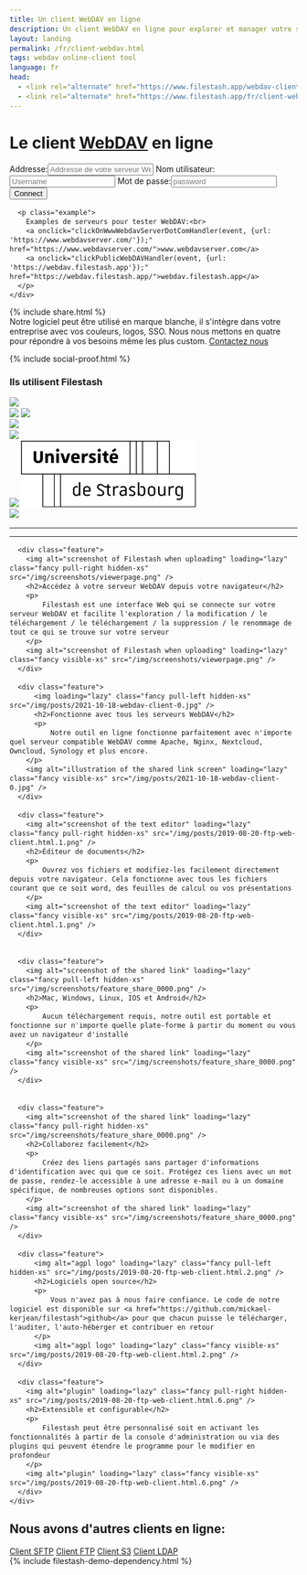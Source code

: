 ```yaml
---
title: Un client WebDAV en ligne
description: Un client WebDAV en ligne pour explorer et manager votre serveur WebDAV comme Nginx, Apache, Nextcloud, Owncloud, Synology et plus
layout: landing
permalink: /fr/client-webdav.html
tags: webdav online-client tool
language: fr
head:
  - <link rel="alternate" href="https://www.filestash.app/webdav-client.html" hreflang="en" />
  - <link rel="alternate" href="https://www.filestash.app/fr/client-webdav.html" hreflang="fr" />
---
```


<link rel="stylesheet" href="/css/landing-page.css">
<link rel="stylesheet" href="/css/landing-page-login.css">

<div id="splash" class="nopadding">
  <div class="row">
    <div class="col-sm-12">
      <div class="hgroup">
        <h1>Le client <a href="https://en.wikipedia.org/wiki/WebDAV">WebDAV</a> en ligne</h1>
      </div>
      <form onsubmit='$("form input[type=\"submit\"]").attr("value", "LOADING...")' action="https://demo.filestash.app/login" method="GET">
        <input type="hidden" name="type" value="webdav" />
        <label>
          <span>Addresse:</span><input type="text" name="url" pattern="^http[s]?://.*$" title="full url of your webdav server. eg: https://webdav.filestash.app" placeholder="Addresse de votre serveur WebDAV" required/>
        </label>
        <label>
          <span>Nom utilisateur:</span><input default="anonymous" type="text" name="username" placeholder="Username"/>
        </label>
        <label>
          <span>Mot de passe:</span><input type="password" name="password" placeholder="password"/>
        </label>
        <input type="submit" value="Connect" class="btn" />
      </form>
      <script>
        function clickPublicWebDAVHandler(e, data){
            e.preventDefault();
            for(var key in data){
                document.querySelector("form [name='"+key+"']").value = data[key]
            }
            document.querySelector("form input[type='submit']").click()
        }
        function clickOnWwwWebdavServerDotComHandler(e, data) {
            fetch(data.url).then((r) => clickPublicWebDAVHandler(e, { url: r.url }))
        }
      </script>

      <p class="example">
        Examples de serveurs pour tester WebDAV:<br>
        <a onclick="clickOnWwwWebdavServerDotComHandler(event, {url: 'https://www.webdavserver.com/'});" href="https://www.webdavserver.com/">www.webdavserver.com</a>
        <a onclick="clickPublicWebDAVHandler(event, {url: 'https://webdav.filestash.app'});" href="https://webdav.filestash.app/">webdav.filestash.app</a>
      </p>
    </div>
  </div>
  {% include share.html %}
  <div class="container">
    <div id="oem">
      <span>
          Notre logiciel peut être utilisé en marque blanche, il s'intègre dans votre entreprise avec vos couleurs, logos, SSO. Nous nous mettons en quatre pour répondre à vos besoins même les plus custom.
      </span>
      <a href="/pricing/?modal=enterprise" class="btn">Contactez nous</a>
    </div>
  </div>
</div>
<div class="waveshape"></div>

{% include social-proof.html %}
<div class="social-proof">
  <h3>Ils utilisent Filestash</h3>
  <div class="flex">
    <div><img src="/img/companies/schneider-electric.png" /></div>
    <a href="https://www.media.mit.edu/posts/file-sharing/"><img src="/img/companies/mit.png" /></a>
    <a href="/img/companies/insa-toulouse-proof.png"><img src="/img/companies/insa-toulouse.png" /></a>
    <div><img src="/img/companies/dhl.png" /></div>
    <div><img src="/img/companies/bell.png" /></div>
  </div>
  <div class="flex">
    <a href="/img/companies/university_clermont-proof.png"><img src="/img/companies/university_clermont.png" /></a>
    <a href="/img/companies/university_strasbourg-proof.png"><img src="/img/companies/university_strasbourg.png" /></a>
    <div><img src="/img/companies/shell.png" /></div>
  </div>
</div>

<hr class="spacer"/><hr class="spacer"/>

<div id="features" style="padding-bottom:0">
  <div class="container large">
    <div class="row features main">

      <div class="feature">
        <img alt="screenshot of Filestash when uploading" loading="lazy" class="fancy pull-right hidden-xs" src="/img/screenshots/viewerpage.png" />
        <h2>Accédez à votre serveur WebDAV depuis votre navigateur</h2>
        <p>
            Filestash est une interface Web qui se connecte sur votre serveur WebDAV et facilite l'exploration / la modification / le téléchargement / le téléchargement / la suppression / le renommage de tout ce qui se trouve sur votre serveur
        </p>
        <img alt="screenshot of Filestash when uploading" loading="lazy" class="fancy visible-xs" src="/img/screenshots/viewerpage.png" />
      </div>

      <div class="feature">
          <img loading="lazy" class="fancy pull-left hidden-xs" src="/img/posts/2021-10-18-webdav-client-0.jpg" />
          <h2>Fonctionne avec tous les serveurs WebDAV</h2>
          <p>
              Notre outil en ligne fonctionne parfaitement avec n'importe quel serveur compatible WebDAV comme Apache, Nginx, Nextcloud, Owncloud, Synology et plus encore.
        </p>
        <img alt="illustration of the shared link screen" loading="lazy" class="fancy visible-xs" src="/img/posts/2021-10-18-webdav-client-0.jpg" />
      </div>

      <div class="feature">
        <img alt="screenshot of the text editor" loading="lazy" class="fancy pull-right hidden-xs" src="/img/posts/2019-08-20-ftp-web-client.html.1.png" />
        <h2>Éditeur de documents</h2>
        <p>
            Ouvrez vos fichiers et modifiez-les facilement directement depuis votre navigateur. Cela fonctionne avec tous les fichiers courant que ce soit word, des feuilles de calcul ou vos présentations
        </p>
        <img alt="screenshot of the text editor" loading="lazy" class="fancy visible-xs" src="/img/posts/2019-08-20-ftp-web-client.html.1.png" />
      </div>


      <div class="feature">
        <img alt="screenshot of the shared link" loading="lazy" class="fancy pull-left hidden-xs" src="/img/screenshots/feature_share_0000.png" />
        <h2>Mac, Windows, Linux, IOS et Android</h2>
        <p>
            Aucun téléchargement requis, notre outil est portable et fonctionne sur n'importe quelle plate-forme à partir du moment ou vous avez un navigateur d'installé
        </p>
        <img alt="screenshot of the shared link" loading="lazy" class="fancy visible-xs" src="/img/screenshots/feature_share_0000.png" />
      </div>


      <div class="feature">
        <img alt="screenshot of the shared link" loading="lazy" class="fancy pull-right hidden-xs" src="/img/screenshots/feature_share_0000.png" />
        <h2>Collaborez facilement</h2>
        <p>
            Créez des liens partagés sans partager d'informations d'identification avec qui que ce soit. Protégez ces liens avec un mot de passe, rendez-le accessible à une adresse e-mail ou à un domaine spécifique, de nombreuses options sont disponibles.
        </p>
        <img alt="screenshot of the shared link" loading="lazy" class="fancy visible-xs" src="/img/screenshots/feature_share_0000.png" />
      </div>

      <div class="feature">
          <img alt="agpl logo" loading="lazy" class="fancy pull-left hidden-xs" src="/img/posts/2019-08-20-ftp-web-client.html.2.png" />
          <h2>Logiciels open source</h2>
          <p>
              Vous n'avez pas à nous faire confiance. Le code de notre logiciel est disponible sur <a href="https://github.com/mickael-kerjean/filestash">github</a> pour que chacun puisse le télécharger, l'auditer, l'auto-héberger et contribuer en retour
          </p>
          <img alt="agpl logo" loading="lazy" class="fancy visible-xs" src="/img/posts/2019-08-20-ftp-web-client.html.2.png" />
      </div>

      <div class="feature">
        <img alt="plugin" loading="lazy" class="fancy pull-right hidden-xs" src="/img/posts/2019-08-20-ftp-web-client.html.6.png" />
        <h2>Extensible et configurable</h2>
        <p>
            Filestash peut être personnalisé soit en activant les fonctionnalités à partir de la console d'administration ou via des plugins qui peuvent étendre le programme pour le modifier en profondeur
        </p>
        <img alt="plugin" loading="lazy" class="fancy visible-xs" src="/img/posts/2019-08-20-ftp-web-client.html.6.png" />
      </div>
    </div>
  </div>

  <div class="call-to-action">
    <h2>Nous avons d'autres clients en ligne:</h2>
    <a class="btn light" href="{% post_url 2020-04-30-sftp-browser-fr %}">Client SFTP</a>
    <a class="btn light" href="{% post_url 2019-11-26-ftp-web-client-fr %}">Client FTP</a>
    <a class="btn light" href="{% post_url 2019-11-21-s3-browser-fr %}">Client S3</a>
    <a class="btn light" href="{% post_url 2020-01-04-ldap-browser %}">Client LDAP</a>
  </div>
</div>
{% include filestash-demo-dependency.html %}
